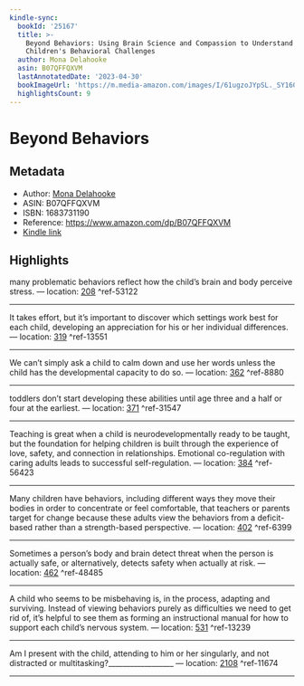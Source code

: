 ```yaml
---
kindle-sync:
  bookId: '25167'
  title: >-
    Beyond Behaviors: Using Brain Science and Compassion to Understand and Solve
    Children's Behavioral Challenges
  author: Mona Delahooke
  asin: B07QFFQXVM
  lastAnnotatedDate: '2023-04-30'
  bookImageUrl: 'https://m.media-amazon.com/images/I/61ugzoJYpSL._SY160.jpg'
  highlightsCount: 9
---
```

# Beyond Behaviors
## Metadata
* Author: [Mona Delahooke](https://www.amazon.com/Mona-Delahooke/e/B01NBY6RN3/ref=dp_byline_cont_ebooks_1)
* ASIN: B07QFFQXVM
* ISBN: 1683731190
* Reference: https://www.amazon.com/dp/B07QFFQXVM
* [Kindle link](kindle://book?action=open&asin=B07QFFQXVM)

## Highlights
many problematic behaviors reflect how the child’s brain and body perceive stress. — location: [208](kindle://book?action=open&asin=B07QFFQXVM&location=208) ^ref-53122

---
It takes effort, but it’s important to discover which settings work best for each child, developing an appreciation for his or her individual differences. — location: [319](kindle://book?action=open&asin=B07QFFQXVM&location=319) ^ref-13551

---
We can’t simply ask a child to calm down and use her words unless the child has the developmental capacity to do so. — location: [362](kindle://book?action=open&asin=B07QFFQXVM&location=362) ^ref-8880

---
toddlers don’t start developing these abilities until age three and a half or four at the earliest. — location: [371](kindle://book?action=open&asin=B07QFFQXVM&location=371) ^ref-31547

---
Teaching is great when a child is neurodevelopmentally ready to be taught, but the foundation for helping children is built through the experience of love, safety, and connection in relationships. Emotional co-regulation with caring adults leads to successful self-regulation. — location: [384](kindle://book?action=open&asin=B07QFFQXVM&location=384) ^ref-56423

---
Many children have behaviors, including different ways they move their bodies in order to concentrate or feel comfortable, that teachers or parents target for change because these adults view the behaviors from a deficit-based rather than a strength-based perspective. — location: [402](kindle://book?action=open&asin=B07QFFQXVM&location=402) ^ref-6399

---
Sometimes a person’s body and brain detect threat when the person is actually safe, or alternatively, detects safety when actually at risk. — location: [462](kindle://book?action=open&asin=B07QFFQXVM&location=462) ^ref-48485

---
A child who seems to be misbehaving is, in the process, adapting and surviving. Instead of viewing behaviors purely as difficulties we need to get rid of, it’s helpful to see them as forming an instructional manual for how to support each child’s nervous system. — location: [531](kindle://book?action=open&asin=B07QFFQXVM&location=531) ^ref-13239

---

Am I present with the child, attending to him or her singularly, and not distracted or multitasking?__________________ — location: [2108](kindle://book?action=open&asin=B07QFFQXVM&location=2108) ^ref-11674

---
